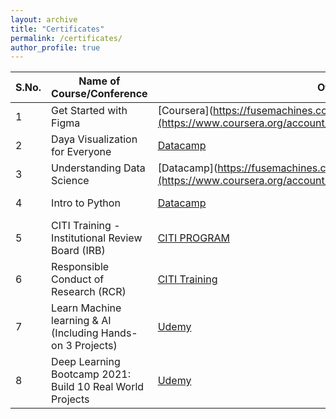 ```yaml
---
layout: archive
title: "Certificates"
permalink: /certificates/
author_profile: true
---
```


|S.No.|Name of Course/Conference|Offered by|Estimated period|Date of Completion|Certificate|
|---|---|---|---|---|---|
|1|Get Started with Figma|[Coursera](https://fusemachines.com/](https://www.coursera.org/account/accomplishments/verify/F3MB69ZR47FQ)|1.5 hrs|Sept 15 2022|
|2|Daya Visualization for Everyone|[Datacamp](https://www.datacamp.com/statement-of-accomplishment/course/7858ea2e8fc3ee5c224d8c53255530030a9d95d8)|2 hrs|June 5 2022|
|3|Understanding Data Science|[Datacamp](https://fusemachines.com/](https://www.coursera.org/account/accomplishments/verify/F3MB69ZR47FQ)|2 hrs|June 5 2022|
|4|Intro to Python|[Datacamp](https://www.datacamp.com/statement-of-accomplishment/course/6d8836434c5bbd60c6a7ce9fa40041f774b0a368?raw=1)|4 hrs|Oct 27 2021|
|5|CITI Training - Institutional Review Board (IRB)|[CITI PROGRAM](https://www.citiprogram.org/verify/?w271c4cb4-c5c8-41db-8d14-23000810f117-45964176)|8 hrs|Jan 30 2022|
|6|Responsible Conduct of Research (RCR)|[CITI Training](https://www.citiprogram.org/verify/?wb8622b61-f2b2-42fe-8e02-f92f69c138e1-45964177)|8 hrs|Nov 9 2021|
|7|Learn Machine learning & AI (Including Hands-on 3 Projects)|[Udemy](https://www.udemy.com/certificate/UC-32425454-7399-423f-adae-654e49226bfa)|4 hrs|Oct 19 2021|
|8|Deep Learning Bootcamp 2021: Build 10 Real World Projects|[Udemy]()|7 hrs|Jan 13 2022|

